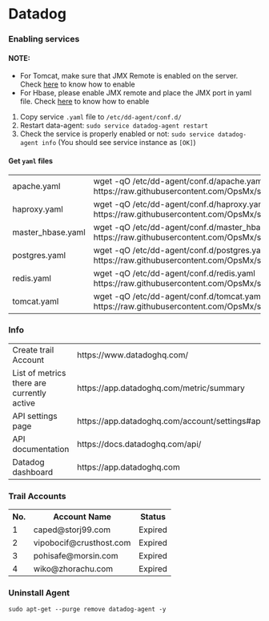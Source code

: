 # Datadog

### Enabling services
#### NOTE: 
  * For Tomcat, make sure that JMX Remote is enabled on the server. Check [here](https://github.com/OpsMx/scripts/wiki/Tomcat) to know how to enable
  * For Hbase, please enable JMX remote and place the JMX port in yaml file. Check [here](https://hbase.apache.org/metrics.html) to know how to enable
1. Copy service `.yaml` file to `/etc/dd-agent/conf.d/`
2. Restart data-agent: `sudo service datadog-agent restart`
3. Check the service is properly enabled or not: `sudo service datadog-agent info` (You should see service instance as `[OK]`)

#### Get `yaml` files
<table>
 <tr>
   <td>apache.yaml<td>wget -qO /etc/dd-agent/conf.d/apache.yaml https://raw.githubusercontent.com/OpsMx/scripts/master/datadog/apache.yaml
 </tr>
 <tr>
   <td>haproxy.yaml</td> <td>wget -qO /etc/dd-agent/conf.d/haproxy.yaml https://raw.githubusercontent.com/OpsMx/scripts/master/datadog/haproxy.yaml</td>
  </tr>
 <tr>
   <td>master_hbase.yaml</td><td>wget -qO /etc/dd-agent/conf.d/master_hbase.yaml https://raw.githubusercontent.com/OpsMx/scripts/master/datadog/hbase_master.yaml</td>
  </tr>
 <tr>
   <td>postgres.yaml</td><td>wget -qO /etc/dd-agent/conf.d/postgres.yaml https://raw.githubusercontent.com/OpsMx/scripts/master/datadog/postgres.yaml</td>
 </tr>
 <tr>
   <td>redis.yaml</td><td>wget -qO /etc/dd-agent/conf.d/redis.yaml https://raw.githubusercontent.com/OpsMx/scripts/master/datadog/redisdb.yaml</td>
  </tr> 
  <tr>
   <td>tomcat.yaml</td><td>wget -qO /etc/dd-agent/conf.d/tomcat.yaml https://raw.githubusercontent.com/OpsMx/scripts/master/datadog/tomcat.yaml</td>
  </tr>
</table>

### Info
<table>
  <tr>
    <td>Create trail Account</td><td>https://www.datadoghq.com/</td>
  </tr>
  <tr>
    <td>List of metrics there are currently active</td><td> https://app.datadoghq.com/metric/summary</td>
  </tr>
  <tr>
    <td>API settings page</td><td>https://app.datadoghq.com/account/settings#api</td>
  </tr>  
  <tr>
    <td>API documentation</td><td>https://docs.datadoghq.com/api/</td>
  </tr>
  <tr>
    <td>Datadog dashboard</td><td>https://app.datadoghq.com</td>
  </tr>
</table>

### Trail Accounts
<table>
  <tr>
  <th>No.</th><th>Account Name</td><th>Status</th>
  </tr>
 <tr>
 <tr>
  <td>1</td><td>caped@storj99.com</td><td>Expired</td>
  </tr>
 <tr>
  <td>2</td><td>vipobocif@crusthost.com</td><td>Expired</td>
  </tr>
 <tr>
  <td>3</td><td>pohisafe@morsin.com</td><td>Expired</td>
  </tr>
 <tr>
  <td>4</td><td>wiko@zhorachu.com</td><td>Expired</td>
  </tr>
 </table>

### Uninstall Agent
```
sudo apt-get --purge remove datadog-agent -y
```
